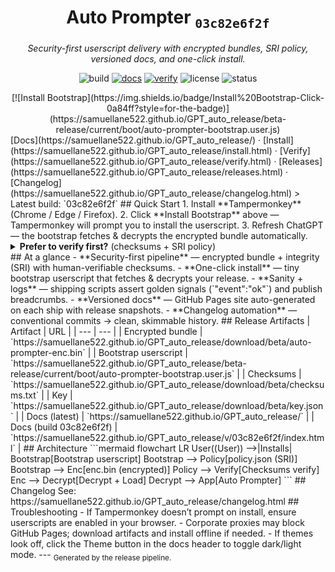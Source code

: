 <div align="center">
<h1>Auto Prompter <sub><code>03c82e6f2f</code></sub></h1>
<p><em>Security-first userscript delivery with encrypted bundles, SRI policy, versioned docs, and one-click install.</em></p>
<p>
<img alt="build" src="https://img.shields.io/badge/build-03c82e6f2f-0a84ff?style=flat&logo=github" /> 
<a href="https://samuellane522.github.io/GPT_auto_release/"><img alt="docs" src="https://img.shields.io/badge/docs-online-34c759?style=flat" /></a> 
<a href="https://samuellane522.github.io/GPT_auto_release/verify.html"><img alt="verify" src="https://img.shields.io/badge/verify-checksums-64d2ff?style=flat" /></a> 
<img alt="license" src="https://img.shields.io/badge/license-MIT-informational?style=flat" /> 
<img alt="status" src="https://img.shields.io/badge/status-beta-ffb020?style=flat" />
</p>
[![Install Bootstrap](https://img.shields.io/badge/Install%20Bootstrap-Click-0a84ff?style=for-the-badge)](https://samuellane522.github.io/GPT_auto_release/beta-release/current/boot/auto-prompter-bootstrap.user.js)
</div>
[Docs](https://samuellane522.github.io/GPT_auto_release/) · [Install](https://samuellane522.github.io/GPT_auto_release/install.html) · [Verify](https://samuellane522.github.io/GPT_auto_release/verify.html) · [Releases](https://samuellane522.github.io/GPT_auto_release/releases.html) · [Changelog](https://samuellane522.github.io/GPT_auto_release/changelog.html)
> Latest build: `03c82e6f2f`
## Quick Start
1. Install **Tampermonkey** (Chrome / Edge / Firefox).
2. Click **Install Bootstrap** above — Tampermonkey will prompt you to install the userscript.
3. Refresh ChatGPT — the bootstrap fetches & decrypts the encrypted bundle automatically.
<details>
<summary><strong>Prefer to verify first?</strong> (checksums + SRI policy)</summary>
- Checksums: https://samuellane522.github.io/GPT_auto_release/download/beta/checksums.txt
- Policy (SRI): https://samuellane522.github.io/GPT_auto_release/download/beta/policy.json
**enc.bin SRI** (from policy)
```text
sha256-wizWGcOh/2A5QoUFnlD5dgyzofVAzYLSLxuURFj2n+8=
```
**CLI**
```bash
curl -sSfL https://samuellane522.github.io/GPT_auto_release/download/beta/checksums.txt | sed -n '1,60p'
grep -E 'download/beta/auto-prompter-enc.bin|beta-release/current/boot/auto-prompter-bootstrap.user.js' <<'EOF'
$(curl -sSfL https://samuellane522.github.io/GPT_auto_release/download/beta/checksums.txt)
EOF
```
</details>
## At a glance
- **Security-first pipeline** — encrypted bundle + integrity (SRI) with human-verifiable checksums.
- **One-click install** — tiny bootstrap userscript that fetches & decrypts your release.
- **Sanity + logs** — shipping scripts assert golden signals (`"event":"ok"`) and publish breadcrumbs.
- **Versioned docs** — GitHub Pages site auto-generated on each ship with release snapshots.
- **Changelog automation** — conventional commits → clean, skimmable history.
## Release Artifacts
| Artifact | URL |
| --- | --- |
| Encrypted bundle | `https://samuellane522.github.io/GPT_auto_release/download/beta/auto-prompter-enc.bin` |
| Bootstrap userscript | `https://samuellane522.github.io/GPT_auto_release/beta-release/current/boot/auto-prompter-bootstrap.user.js` |
| Checksums | `https://samuellane522.github.io/GPT_auto_release/download/beta/checksums.txt` |
| Key | `https://samuellane522.github.io/GPT_auto_release/download/beta/key.json` |
| Docs (latest) | `https://samuellane522.github.io/GPT_auto_release/` |
| Docs (build 03c82e6f2f) | `https://samuellane522.github.io/GPT_auto_release/v/03c82e6f2f/index.html` |
## Architecture
```mermaid
flowchart LR
  User((User)) -->|Installs| Bootstrap[Bootstrap userscript]
  Bootstrap --> Policy[policy.json (SRI)]
  Bootstrap --> Enc[enc.bin (encrypted)]
  Policy --> Verify[Checksums verify]
  Enc --> Decrypt[Decrypt + Load]
  Decrypt --> App[Auto Prompter]
```
## Changelog
See: https://samuellane522.github.io/GPT_auto_release/changelog.html
## Troubleshooting
- If Tampermonkey doesn’t prompt on install, ensure userscripts are enabled in your browser.
- Corporate proxies may block GitHub Pages; download artifacts and install offline if needed.
- If themes look off, click the Theme button in the docs header to toggle dark/light mode.
---
<sub>Generated by the release pipeline.</sub>
